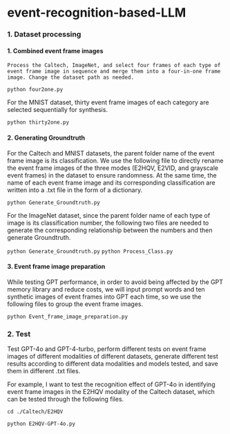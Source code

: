 # event-recognition-based-LLM

### 1. Dataset processing

#### 1. Combined event frame images

    Process the Caltech, ImageNet, and select four frames of each type of event frame image in sequence and merge them into a four-in-one frame image. Change the dataset path as needed.

   `python four2one.py`

For the MNIST dataset, thirty event frame images of each category are selected sequentially for synthesis.

   `python thirty2one.py`

#### 2. Generating Groundtruth

For the Caltech and MNIST datasets, the parent folder name of the event frame image is its classification. We use the following file to directly rename the event frame images of the three modes (E2HQV, E2VID, and grayscale event frames) in the dataset to ensure randomness. At the same time, the name of each event frame image and its corresponding classification are written into a .txt file in the form of a dictionary.

   `python Generate_Groundtruth.py`

For the ImageNet dataset, since the parent folder name of each type of image is its classification number, the following two files are needed to generate the corresponding relationship between the numbers and then generate Groundtruth.

   `python Generate_Groundtruth.py`
   `python Process_Class.py`

#### 3. Event frame image preparation

While testing GPT performance, in order to avoid being affected by the GPT memory library and reduce costs, we will input prompt words and ten synthetic images of event frames into GPT each time, so we use the following files to group the event frame images.

   `python Event_frame_image_preparation.py`

### 2. Test

Test GPT-4o and GPT-4-turbo, perform different tests on event frame images of different modalities of different datasets, generate different test results according to different data modalities and models tested, and save them in different .txt files.

For example, I want to test the recognition effect of GPT-4o in identifying event frame images in the E2HQV modality of the Caltech dataset, which can be tested through the following files.

   `cd ./Caltech/E2HQV`

   `python E2HQV-GPT-4o.py`



